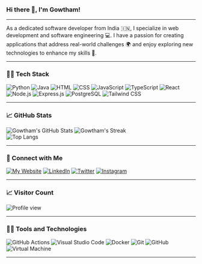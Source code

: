 ### Hi there 👋, I'm Gowtham! 
---

As a dedicated software developer from India 🇮🇳, I specialize in web development and software engineering 💻. I have a passion for creating applications that address real-world challenges 🌍 and enjoy exploring new technologies to enhance my skills 🚀.

---

### 🧑‍💻 Tech Stack

![Python](https://img.shields.io/badge/Python-14354C?style=for-the-badge&logo=python&logoColor=white)
![Java](https://img.shields.io/badge/Java-ED8B00?style=for-the-badge&logo=openjdk&logoColor=white)
![HTML](https://img.shields.io/badge/HTML5-E34F26?style=for-the-badge&logo=html5&logoColor=white)
![CSS](https://img.shields.io/badge/CSS3-1572B6?style=for-the-badge&logo=css3&logoColor=white)
![JavaScript](https://img.shields.io/badge/JavaScript-F7DF1E?style=for-the-badge&logo=javascript&logoColor=black)
![TypeScript](https://img.shields.io/badge/TypeScript-007ACC?style=for-the-badge&logo=typescript&logoColor=white)
![React](https://img.shields.io/badge/React-20232A?style=for-the-badge&logo=react&logoColor=61DAFB)
![Node.js](https://img.shields.io/badge/Node.js-43853D?style=for-the-badge&logo=node.js&logoColor=white)
![Express.js](https://img.shields.io/badge/Express.js-404D59?style=for-the-badge)
![PostgreSQL](https://img.shields.io/badge/PostgreSQL-316192?style=for-the-badge&logo=postgresql&logoColor=white)
![Tailwind CSS](https://img.shields.io/badge/Tailwind_CSS-38B2AC?style=for-the-badge&logo=tailwind-css&logoColor=white)

---


### 📈 GitHub Stats

![Gowtham's GitHub Stats](https://github-readme-stats.vercel.app/api?username=Gowtham-Neo&show_icons=true&theme=tokyonight)
![Gowtham's Streak](https://github-readme-streak-stats.herokuapp.com/?user=Gowtham-Neo&theme=tokyonight)
<br/>
![Top Langs](https://github-readme-stats.vercel.app/api/top-langs/?username=Gowtham-Neo&layout=compact&theme=tokyonight)

---

### 🔗 Connect with Me

[![My Website](https://img.shields.io/badge/website-000000?style=for-the-badge&logo=About.me&logoColor=white)](https://portfolio-omega-nine-13.vercel.app/)
[![LinkedIn](https://img.shields.io/badge/LinkedIn-0077B5?style=for-the-badge&logo=linkedin&logoColor=white)](https://www.linkedin.com/in/gowthamneo)
[![Twitter](https://img.shields.io/badge/Twitter-1DA1F2?style=for-the-badge&logo=twitter&logoColor=white)](https://twitter.com/Gowtham_Neo)
[![Instagram](https://img.shields.io/badge/Instagram-E4405F?style=for-the-badge&logo=instagram&logoColor=white)](https://www.instagram.com/gowtham__neo/)

---

### 📈 Visitor Count

![Profile view](https://komarev.com/ghpvc/?username=Gowtham-Neo&style=flat-square)

---

### 🧑‍💻 Tools and Technologies


![GitHub Actions](https://img.shields.io/badge/GitHub_Actions-2088FF?logo=github-actions&logoColor=white)
![Visual Studio Code](https://img.shields.io/badge/-VSCode-007ACC?style=flat&logo=visual-studio-code&logoColor=white)
![Docker](https://img.shields.io/badge/Docker-2496ED?logo=docker&logoColor=white)
![Git](https://img.shields.io/badge/Git-F05032?logo=git&logoColor=white)
![GitHub](https://img.shields.io/badge/GitHub-181717?logo=github&logoColor=white)
![Virtual Machine](https://img.shields.io/badge/Virtual_Machine-FF6C37?logo=virtualbox&logoColor=white)



---
